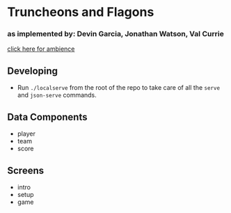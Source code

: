 # Truncheons and Flagons
### as implemented by: Devin Garcia, Jonathan Watson, Val Currie

[click here for ambience](https://www.youtube.com/watch?v=rv3Nl-Od9YU)

## Developing
- Run `./localserve` from the root of the repo to take care of all the `serve` and `json-serve` commands.

## Data Components
- player
- team
- score

## Screens
- intro
- setup
- game